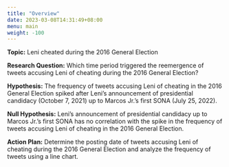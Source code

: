 ```yaml
---
title: "Overview"
date: 2023-03-08T14:31:49+08:00
menu: main
weight: -100
---
```


**Topic:** Leni cheated during the 2016 General Election

**Research Question:** Which time period triggered the reemergence of tweets accusing Leni of cheating during the 2016 General Election?

**Hypothesis:** The frequency of tweets accusing Leni of cheating in the 2016 General Election spiked after Leni’s announcement of presidential candidacy (October 7, 2021) up to Marcos Jr.’s first SONA (July 25, 2022).

**Null Hypothesis:** Leni’s announcement of presidential candidacy up to Marcos Jr.’s first SONA has no correlation with the spike in the frequency of tweets accusing Leni of cheating in the 2016 General Election.

**Action Plan:** Determine the posting date of tweets accusing Leni of cheating during the 2016 General Election and analyze the frequency of tweets using a line chart.

